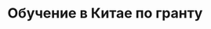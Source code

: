 ---
title: "Обучение в Китае по гранту"
description: "Обучение по гранту и стипендии в Китае. Высшее образование и языковые курсы в Китае."
keywords: "учеба в китае, учеба по гранту, обучение в китае, обучение по гранту, учеба в китае по гранту? учеба в китае для русских, учеба в китае для казахстанцев, учеба в китае для россиян, учеба в китае для студентов"
image: "/images/grants.png"
type: "grants"  
---